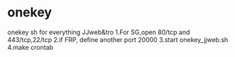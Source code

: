 # onekey
onekey sh for everything
JJweb&tro
1.For SG,open 80/tcp and 443/tcp,22/tcp
2.if FRP, define another port 20000
3.start onekey_jjweb.sh
4.make crontab
